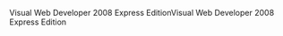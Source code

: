 <span data-ttu-id="2c50e-101">Visual Web Developer 2008 Express Edition</span><span class="sxs-lookup"><span data-stu-id="2c50e-101">Visual Web Developer 2008 Express Edition</span></span>